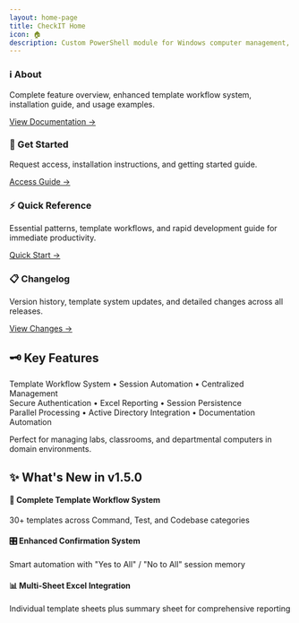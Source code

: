 ```yaml
---
layout: home-page
title: CheckIT Home
icon: 🏠
description: Custom PowerShell module for Windows computer management, diagnostics, and reporting in domain environments
---
```


<div class="docs-grid">
  <div class="doc-card">
    <h3>ℹ️ About</h3>
    <p>Complete feature overview, enhanced template workflow system, installation guide, and usage examples.</p>
    <a href="docs/README" class="card-link">View Documentation →</a>
  </div>

 <div class="doc-card">
    <h3>🚀 Get Started</h3>
    <p>Request access, installation instructions, and getting started guide.</p>
    <a href="get-started" class="card-link">Access Guide →</a>
  </div> 
  
  <div class="doc-card">
    <h3>⚡ Quick Reference</h3>
    <p>Essential patterns, template workflows, and rapid development guide for immediate productivity.</p>
    <a href="docs/quick-reference" class="card-link">Quick Start →</a>
  </div>
  
  <div class="doc-card">
    <h3>📋 Changelog</h3>
    <p>Version history, template system updates, and detailed changes across all releases.</p>
    <a href="CHANGELOG" class="card-link">View Changes →</a>
  </div>
</div>

<div class="feature-card">
  <h2>🗝️ Key Features</h2>
  
  <p class="feature-list">
    Template Workflow System • Session Automation • Centralized Management<br>
    Secure Authentication • Excel Reporting • Session Persistence<br>
    Parallel Processing • Active Directory Integration • Documentation Automation
  </p>
  
  <p>Perfect for managing labs, classrooms, and departmental computers in domain environments.</p>
</div>

<div class="highlight-card">
  <h2>✨ What's New in v1.5.0</h2>
  
  <div class="new-features">
    <div class="feature-item">
      <h4>🔄 Complete Template Workflow System</h4>
      <p>30+ templates across Command, Test, and Codebase categories</p>
    </div>
    <div class="feature-item">
      <h4>🎛️ Enhanced Confirmation System</h4>
      <p>Smart automation with "Yes to All" / "No to All" session memory</p>
    </div>
    <div class="feature-item">
      <h4>📊 Multi-Sheet Excel Integration</h4>
      <p>Individual template sheets plus summary sheet for comprehensive reporting</p>
    </div>
  </div>
</div>